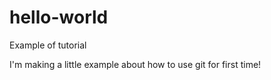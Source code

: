 # hello-world
Example of tutorial

I'm making a little example about how to use git for first time!
